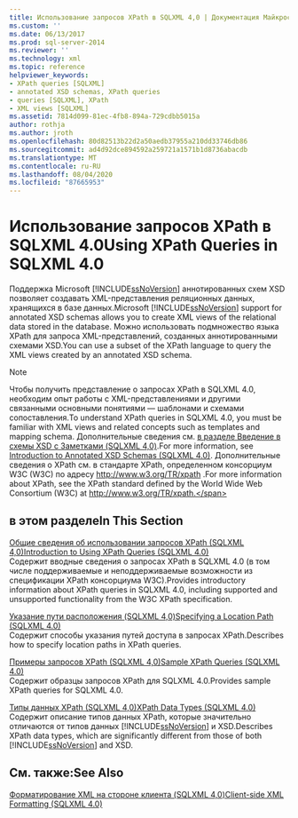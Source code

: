 ```yaml
---
title: Использование запросов XPath в SQLXML 4,0 | Документация Майкрософт
ms.custom: ''
ms.date: 06/13/2017
ms.prod: sql-server-2014
ms.reviewer: ''
ms.technology: xml
ms.topic: reference
helpviewer_keywords:
- XPath queries [SQLXML]
- annotated XSD schemas, XPath queries
- queries [SQLXML], XPath
- XML views [SQLXML]
ms.assetid: 7814d099-81ec-4fb8-894a-729cdbb5015a
author: rothja
ms.author: jroth
ms.openlocfilehash: 80d82513b22d2a50aedb37955a210dd33746db86
ms.sourcegitcommit: ad4d92dce894592a259721a1571b1d8736abacdb
ms.translationtype: MT
ms.contentlocale: ru-RU
ms.lasthandoff: 08/04/2020
ms.locfileid: "87665953"
---
```

# <a name="using-xpath-queries-in-sqlxml-40"></a><span data-ttu-id="1249b-102">Использование запросов XPath в SQLXML 4.0</span><span class="sxs-lookup"><span data-stu-id="1249b-102">Using XPath Queries in SQLXML 4.0</span></span>
  <span data-ttu-id="1249b-103">Поддержка Microsoft [!INCLUDE[ssNoVersion](../../includes/ssnoversion-md.md)] аннотированных схем XSD позволяет создавать XML-представления реляционных данных, хранящихся в базе данных.</span><span class="sxs-lookup"><span data-stu-id="1249b-103">Microsoft [!INCLUDE[ssNoVersion](../../includes/ssnoversion-md.md)] support for annotated XSD schemas allows you to create XML views of the relational data stored in the database.</span></span> <span data-ttu-id="1249b-104">Можно использовать подмножество языка XPath для запроса XML-представлений, созданных аннотированными схемами XSD.</span><span class="sxs-lookup"><span data-stu-id="1249b-104">You can use a subset of the XPath language to query the XML views created by an annotated XSD schema.</span></span>  
  
> [!NOTE]  
>  <span data-ttu-id="1249b-105">Чтобы получить представление о запросах XPath в SQLXML 4.0, необходим опыт работы с XML-представлениями и другими связанными основными понятиями — шаблонами и схемами сопоставления.</span><span class="sxs-lookup"><span data-stu-id="1249b-105">To understand XPath queries in SQLXML 4.0, you must be familiar with XML views and related concepts such as templates and mapping schema.</span></span> <span data-ttu-id="1249b-106">Дополнительные сведения см. [в разделе Введение в схемы XSD с Заметками &#40;SQLXML 4,0&#41;](../sqlxml/annotated-xsd-schemas/introduction-to-annotated-xsd-schemas-sqlxml-4-0.md).</span><span class="sxs-lookup"><span data-stu-id="1249b-106">For more information, see [Introduction to Annotated XSD Schemas &#40;SQLXML 4.0&#41;](../sqlxml/annotated-xsd-schemas/introduction-to-annotated-xsd-schemas-sqlxml-4-0.md).</span></span> <span data-ttu-id="1249b-107">Дополнительные сведения о XPath см. в стандарте XPath, определенном консорциум W3C (W3C) по адресу http://www.w3.org/TR/xpath .</span><span class="sxs-lookup"><span data-stu-id="1249b-107">For more information about XPath, see the XPath standard defined by the World Wide Web Consortium (W3C) at http://www.w3.org/TR/xpath.</span></span>  
  
## <a name="in-this-section"></a><span data-ttu-id="1249b-108">в этом разделе</span><span class="sxs-lookup"><span data-stu-id="1249b-108">In This Section</span></span>  
 [<span data-ttu-id="1249b-109">Общие сведения об использовании запросов XPath &#40;SQLXML 4,0&#41;</span><span class="sxs-lookup"><span data-stu-id="1249b-109">Introduction to Using XPath Queries &#40;SQLXML 4.0&#41;</span></span>](introduction-to-using-xpath-queries-sqlxml-4-0.md)  
 <span data-ttu-id="1249b-110">Содержит вводные сведения о запросах XPath в SQLXML 4.0 (в том числе поддерживаемые и неподдерживаемые возможности из спецификации XPath консорциума W3C).</span><span class="sxs-lookup"><span data-stu-id="1249b-110">Provides introductory information about XPath queries in SQLXML 4.0, including supported and unsupported functionality from the W3C XPath specification.</span></span>  
  
 [<span data-ttu-id="1249b-111">Указание пути расположения &#40;SQLXML 4,0&#41;</span><span class="sxs-lookup"><span data-stu-id="1249b-111">Specifying a Location Path &#40;SQLXML 4.0&#41;</span></span>](location-path/specifying-a-location-path-sqlxml-4-0.md)  
 <span data-ttu-id="1249b-112">Содержит способы указания путей доступа в запросах XPath.</span><span class="sxs-lookup"><span data-stu-id="1249b-112">Describes how to specify location paths in XPath queries.</span></span>  
  
 [<span data-ttu-id="1249b-113">Примеры запросов XPath &#40;SQLXML 4,0&#41;</span><span class="sxs-lookup"><span data-stu-id="1249b-113">Sample XPath Queries &#40;SQLXML 4.0&#41;</span></span>](samples/sample-xpath-queries-sqlxml-4-0.md)  
 <span data-ttu-id="1249b-114">Содержит образцы запросов XPath для SQLXML 4.0.</span><span class="sxs-lookup"><span data-stu-id="1249b-114">Provides sample XPath queries for SQLXML 4.0.</span></span>  
  
 [<span data-ttu-id="1249b-115">Типы данных XPath &#40;SQLXML 4,0&#41;</span><span class="sxs-lookup"><span data-stu-id="1249b-115">XPath Data Types &#40;SQLXML 4.0&#41;</span></span>](xpath-data-types-sqlxml-4-0.md)  
 <span data-ttu-id="1249b-116">Содержит описание типов данных XPath, которые значительно отличаются от типов данных [!INCLUDE[ssNoVersion](../../includes/ssnoversion-md.md)] и XSD.</span><span class="sxs-lookup"><span data-stu-id="1249b-116">Describes XPath data types, which are significantly different from those of both [!INCLUDE[ssNoVersion](../../includes/ssnoversion-md.md)] and XSD.</span></span>  
  
## <a name="see-also"></a><span data-ttu-id="1249b-117">См. также:</span><span class="sxs-lookup"><span data-stu-id="1249b-117">See Also</span></span>  
 [<span data-ttu-id="1249b-118">Форматирование XML на стороне клиента &#40;SQLXML 4,0&#41;</span><span class="sxs-lookup"><span data-stu-id="1249b-118">Client-side XML Formatting &#40;SQLXML 4.0&#41;</span></span>](../sqlxml/formatting/client-side-xml-formatting-sqlxml-4-0.md)  
  
  
